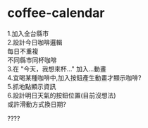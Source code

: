 # coffee-calendar

1.加入全台縣市
</br>
2.設計今日咖啡邏輯
</br>
  每日不重複
  </br>
  不同縣市同杯咖啡
  </br>
3.在 "今天，我想來杯..." 加入...動畫
</br>
4.宜喝某種咖啡中,加入按鈕產生動畫才顯示咖啡?
</br>
5.抓地點顯示資訊
</br>
6.設計明日天氣的按鈕位置(目前沒想法)
</br>
  或許滑動方式換日期?

????